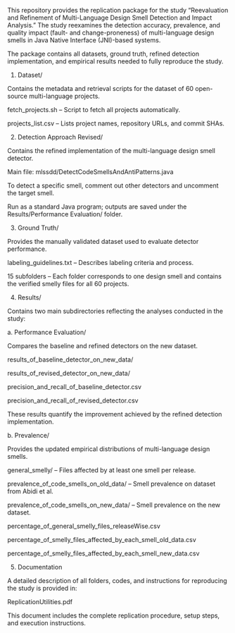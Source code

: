 This repository provides the replication package for the study “Reevaluation and Refinement of Multi-Language Design Smell Detection and Impact Analysis.”
The study reexamines the detection accuracy, prevalence, and quality impact (fault- and change-proneness) of multi-language design smells in Java Native Interface (JNI)-based systems.

The package contains all datasets, ground truth, refined detection implementation, and empirical results needed to fully reproduce the study.
1. Dataset/

Contains the metadata and retrieval scripts for the dataset of 60 open-source multi-language projects.

fetch_projects.sh – Script to fetch all projects automatically.

projects_list.csv – Lists project names, repository URLs, and commit SHAs.

2. Detection Approach Revised/

Contains the refined implementation of the multi-language design smell detector.

Main file: mlssdd/DetectCodeSmellsAndAntiPatterns.java

To detect a specific smell, comment out other detectors and uncomment the target smell.

Run as a standard Java program; outputs are saved under the Results/Performance Evaluation/ folder.

3. Ground Truth/

Provides the manually validated dataset used to evaluate detector performance.

labeling_guidelines.txt – Describes labeling criteria and process.

15 subfolders – Each folder corresponds to one design smell and contains the verified smelly files for all 60 projects.

4. Results/

Contains two main subdirectories reflecting the analyses conducted in the study:

a. Performance Evaluation/

Compares the baseline and refined detectors on the new dataset.

results_of_baseline_detector_on_new_data/

results_of_revised_detector_on_new_data/

precision_and_recall_of_baseline_detector.csv

precision_and_recall_of_revised_detector.csv

These results quantify the improvement achieved by the refined detection implementation.

b. Prevalence/

Provides the updated empirical distributions of multi-language design smells.

general_smelly/ – Files affected by at least one smell per release.

prevalence_of_code_smells_on_old_data/ – Smell prevalence on dataset from Abidi et al.

prevalence_of_code_smells_on_new_data/ – Smell prevalence on the new dataset.

percentage_of_general_smelly_files_releaseWise.csv

percentage_of_smelly_files_affected_by_each_smell_old_data.csv

percentage_of_smelly_files_affected_by_each_smell_new_data.csv

5. Documentation

A detailed description of all folders, codes, and instructions for reproducing the study is provided in:

ReplicationUtilities.pdf

This document includes the complete replication procedure, setup steps, and execution instructions.
